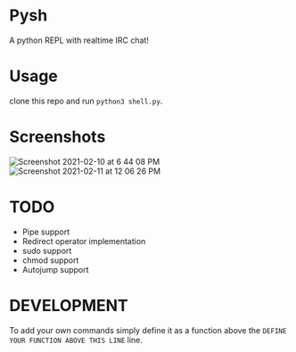 # Pysh
A python REPL with realtime IRC chat!

# Usage 
clone this repo and run `python3 shell.py`.

# Screenshots

![Screenshot 2021-02-10 at 6 44 08 PM](https://user-images.githubusercontent.com/59250093/107514746-1125ed80-6bd0-11eb-917e-a8565de413e8.png)
![Screenshot 2021-02-11 at 12 06 26 PM](https://user-images.githubusercontent.com/59250093/107726269-68ca7300-6d0e-11eb-8c1d-d20beafb132d.png)

# TODO
- Pipe support
- Redirect operator implementation
- sudo support
- chmod support  
- Autojump support

# DEVELOPMENT
To add your own commands simply define it as a function above the `DEFINE YOUR FUNCTION ABOVE THIS LINE` line.
